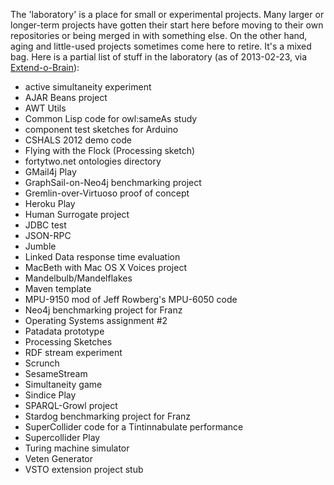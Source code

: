 The 'laboratory' is a place for small or experimental projects.
Many larger or longer-term projects have gotten their start here before moving to their own repositories or being merged in with something else.
On the other hand, aging and little-used projects sometimes come here to retire.
It's a mixed bag.  Here is a partial list of stuff in the laboratory (as of 2013-02-23, via [Extend-o-Brain](https://github.com/joshsh/extendo)):
* active simultaneity experiment 
* AJAR Beans project
* AWT Utils 
* Common Lisp code for owl:sameAs study
* component test sketches for Arduino 
* CSHALS 2012 demo code 
* Flying with the Flock (Processing sketch)
* fortytwo.net ontologies directory
* GMail4j Play 
* GraphSail-on-Neo4j benchmarking project
* Gremlin-over-Virtuoso proof of concept
* Heroku Play 
* Human Surrogate project
* JDBC test 
* JSON-RPC 
* Jumble 
* Linked Data response time evaluation 
* MacBeth with Mac OS X Voices project
* Mandelbulb/Mandelflakes 
* Maven template 
* MPU-9150 mod of Jeff Rowberg's MPU-6050 code
* Neo4j benchmarking project for Franz
* Operating Systems assignment #2
* Patadata prototype 
* Processing Sketches 
* RDF stream experiment 
* Scrunch 
* SesameStream
* Simultaneity game 
* Sindice Play 
* SPARQL-Growl project
* Stardog benchmarking project for Franz
* SuperCollider code for a Tintinnabulate performance
* Supercollider Play 
* Turing machine simulator 
* Veten Generator 
* VSTO extension project stub
